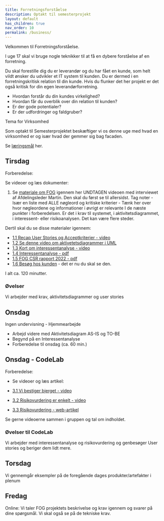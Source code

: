 ```yaml
---
title: Forretningsforståelse
description: Optakt til semesterprojekt
layout: default
has_children: true
nav_order: 10
permalink: /business/
---
```


Velkommen til Forretningsforståelse.

I uge 17 skal vi bruge nogle teknikker til at få en dybere forståelse af en forretning.

Du skal forestille dig du er leverandør og du har fået en kunde, som helt vildt ønsker du udvikler et IT system til kunden. Du er dermed i en forretningskritisk relation til din kunde. Hvis du flunker det her projekt er det også kritisk for din egen leverandørforretning.

- Hvordan forstår du din kundes virkelighed?
- Hvordan får du overblik over din relation til kunden?
- Er der gode potentialer?
- Er der udfordringer og faldgruber?

Tema for Virksomhed

Som optakt til Semesterprojektet beskæftiger vi os denne uge med hvad en virksomhed er og især hvad der gemmer sig bag facaden.

Se [læringsmål](./laeringsmaal.md) her.

## Tirsdag

Forberedelse:

Se videoer og læs dokumenter:

1. Se [materiale om FOG](../projects/carport/kundebesog.md) igennem her UNDTAGEN videoen med interviewet af Afdelingsleder Martin. Den skal du først se til allersidst. Tag noter - Især en liste med ALLE nøgleord og kritiske kriterier - Tænk her over hvor nøgleordene og informationer i øvrigt er relevante I de næste punkter i forberedelsen. Er det i krav til systemet, i aktivitetsdiagrammet, i  interessent- eller risikoanalysen. Det kan være flere steder.

Dertil skal du se disse materialer igennem:

- [1.1 Recap User Stories og Acceptkriterier - video](https://www.linkedin.com/learning/becoming-a-product-manager-a-complete-guide/user-stories-and-acceptance-criteria?autoplay=true&resume=false&u=57077785)
- [1.2 Se denne video om aktivetetsdiagrammer i UML](https://cphbusiness.cloud.panopto.eu/Panopto/Pages/Viewer.aspx?id=7edd634e-1be0-413f-a0ae-b1dd00becfae&start=0)
- [1.3 Kort om interessentanalyse - video](https://youtu.be/8PDwTuuvhBw)
- [1.4 Interessentanalyse - pdf](./docs/2.2%20Interessentanalyse.pdf)
- [1.5 FOG CSR rapport 2022 - pdf](./docs/2.3.%20FOG%20CSR_2022.pdf)
- [1.6 Besøg hos kunden](https://cphbusiness.cloud.panopto.eu/Panopto/Pages/Viewer.aspx?id=41de9cde-b343-48b4-bd3d-ad1701664bf4) - det er nu du skal se den.

I alt ca. 120 minutter.

### Øvelser

Vi arbejder med krav, aktivitetsdiagrammer og user stories

## Onsdag

Ingen undervisning - Hjemmearbejde

- Arbejd videre med Aktivitetsdiagram AS-IS og TO-BE
- Begynd på en Interessentanalyse
- Forberedelse til onsdag (ca. 60 min.)

## Onsdag - CodeLab

Forberedelse:

- Se videoer og læs artikel:

- [3.1 Vi bestiger bjerget - video](https://www.youtube.com/watch?v=MTdFkPTTnsA)
- [3.2 Risikovurdering er enkelt - video](https://www.youtube.com/watch?v=BLAEuVSAlVM)
- [3.3 Risikovurdering - web-artikel](https://altomledelse.dk/risikoanalyse/)

Se gerne videoerne sammen i gruppen og tal om indholdet.

### Øvelser til CodeLab

Vi arbejder med interessentanalyse og risikovurdering og  genbesøger User stories og beriger dem lidt mere.

## Torsdag

Vi gennemgår eksempler på de foregående dages produkter/artefakter i plenum

## Fredag

Online: Vi taler FOG projektets beskrivelse og krav igennem og svarer på dine spørgsmål. Vi skal også se på de tekniske krav.
